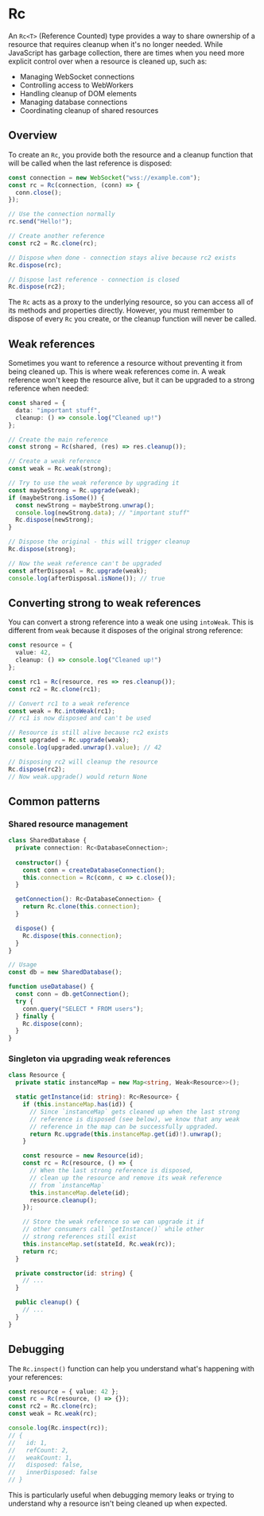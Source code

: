 # Rc

An `Rc<T>` (Reference Counted) type provides a way to share ownership of a resource that requires cleanup when it's no longer needed. While JavaScript has garbage collection, there are times when you need more explicit control over when a resource is cleaned up, such as:

- Managing WebSocket connections
- Controlling access to WebWorkers
- Handling cleanup of DOM elements
- Managing database connections
- Coordinating cleanup of shared resources

## Overview

To create an `Rc`, you provide both the resource and a cleanup function that will be called when the last reference is disposed:

```typescript
const connection = new WebSocket("wss://example.com");
const rc = Rc(connection, (conn) => {
  conn.close();
});

// Use the connection normally
rc.send("Hello!");

// Create another reference
const rc2 = Rc.clone(rc);

// Dispose when done - connection stays alive because rc2 exists
Rc.dispose(rc);

// Dispose last reference - connection is closed
Rc.dispose(rc2);
```

The `Rc` acts as a proxy to the underlying resource, so you can access all of its methods and properties directly. However, you must remember to dispose of every `Rc` you create, or the cleanup function will never be called.

## Weak references

Sometimes you want to reference a resource without preventing it from being cleaned up. This is where weak references come in. A weak reference won't keep the resource alive, but it can be upgraded to a strong reference when needed:

```typescript
const shared = {
  data: "important stuff",
  cleanup: () => console.log("Cleaned up!")
};

// Create the main reference
const strong = Rc(shared, (res) => res.cleanup());

// Create a weak reference
const weak = Rc.weak(strong);

// Try to use the weak reference by upgrading it
const maybeStrong = Rc.upgrade(weak);
if (maybeStrong.isSome()) {
  const newStrong = maybeStrong.unwrap();
  console.log(newStrong.data); // "important stuff"
  Rc.dispose(newStrong);
}

// Dispose the original - this will trigger cleanup
Rc.dispose(strong);

// Now the weak reference can't be upgraded
const afterDisposal = Rc.upgrade(weak);
console.log(afterDisposal.isNone()); // true
```

## Converting strong to weak references

You can convert a strong reference into a weak one using `intoWeak`. This is different from `weak` because it disposes of the original strong reference:

```typescript
const resource = {
  value: 42,
  cleanup: () => console.log("Cleaned up!")
};

const rc1 = Rc(resource, res => res.cleanup());
const rc2 = Rc.clone(rc1);

// Convert rc1 to a weak reference
const weak = Rc.intoWeak(rc1);
// rc1 is now disposed and can't be used

// Resource is still alive because rc2 exists
const upgraded = Rc.upgrade(weak);
console.log(upgraded.unwrap().value); // 42

// Disposing rc2 will cleanup the resource
Rc.dispose(rc2);
// Now weak.upgrade() would return None
```

## Common patterns

### Shared resource management

```typescript
class SharedDatabase {
  private connection: Rc<DatabaseConnection>;
  
  constructor() {
    const conn = createDatabaseConnection();
    this.connection = Rc(conn, c => c.close());
  }

  getConnection(): Rc<DatabaseConnection> {
    return Rc.clone(this.connection);
  }

  dispose() {
    Rc.dispose(this.connection);
  }
}

// Usage
const db = new SharedDatabase();

function useDatabase() {
  const conn = db.getConnection();
  try {
    conn.query("SELECT * FROM users");
  } finally {
    Rc.dispose(conn);
  }
}
```

### Singleton via upgrading weak references

```typescript
class Resource {
  private static instanceMap = new Map<string, Weak<Resource>>();

  static getInstance(id: string): Rc<Resource> {
    if (this.instanceMap.has(id)) {
      // Since `instanceMap` gets cleaned up when the last strong
      // reference is disposed (see below), we know that any weak
      // reference in the map can be successfully upgraded.
      return Rc.upgrade(this.instanceMap.get(id)!).unwrap();
    }

    const resource = new Resource(id);
    const rc = Rc(resource, () => {
      // When the last strong reference is disposed,
      // clean up the resource and remove its weak reference
      // from `instanceMap`
      this.instanceMap.delete(id);
      resource.cleanup();
    });

    // Store the weak reference so we can upgrade it if
    // other consumers call `getInstance()` while other
    // strong references still exist
    this.instanceMap.set(stateId, Rc.weak(rc));
    return rc;
  }

  private constructor(id: string) {
    // ...
  }

  public cleanup() {
    // ...
  }
}
```

## Debugging

The `Rc.inspect()` function can help you understand what's happening with your references:

```typescript
const resource = { value: 42 };
const rc = Rc(resource, () => {});
const rc2 = Rc.clone(rc);
const weak = Rc.weak(rc);

console.log(Rc.inspect(rc));
// {
//   id: 1,
//   refCount: 2,
//   weakCount: 1,
//   disposed: false,
//   innerDisposed: false
// }
```

This is particularly useful when debugging memory leaks or trying to understand why a resource isn't being cleaned up when expected.
